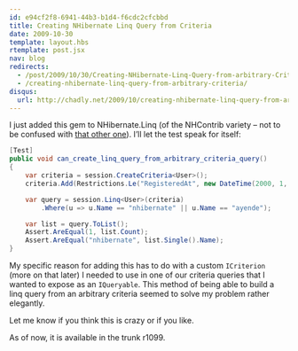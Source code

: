 ```yaml
---
id: e94cf2f8-6941-44b3-b1d4-f6cdc2cfcbbd
title: Creating NHibernate Linq Query from Criteria
date: 2009-10-30
template: layout.hbs
rtemplate: post.jsx
nav: blog
redirects:
  - /post/2009/10/30/Creating-NHibernate-Linq-Query-from-arbitrary-Criteria.aspx
  - /creating-nhibernate-linq-query-from-arbitrary-criteria/
disqus: 
  url: http://chadly.net/2009/10/creating-nhibernate-linq-query-from-arbitrary-criteria/
---
```


I just added this gem to NHibernate.Linq (of the NHContrib variety – not to be confused with [that other one](http://blogs.imeta.co.uk/sstrong/archive/2009/10/22/791.aspx)). I’ll let the test speak for itself:

```cs
[Test]
public void can_create_linq_query_from_arbitrary_criteria_query()
{
    var criteria = session.CreateCriteria<User>();
    criteria.Add(Restrictions.Le("RegisteredAt", new DateTime(2000, 1, 1)));

    var query = session.Linq<User>(criteria)
        .Where(u => u.Name == "nhibernate" || u.Name == "ayende");

    var list = query.ToList();
    Assert.AreEqual(1, list.Count);
    Assert.AreEqual("nhibernate", list.Single().Name);
}
```

My specific reason for adding this has to do with a custom `ICriterion` (more on that later) I needed to use in one of our criteria queries that I wanted to expose as an `IQueryable`. This method of being able to build a linq query from an arbitrary criteria seemed to solve my problem rather elegantly.

Let me know if you think this is crazy or if you like.

As of now, it is available in the trunk r1099.